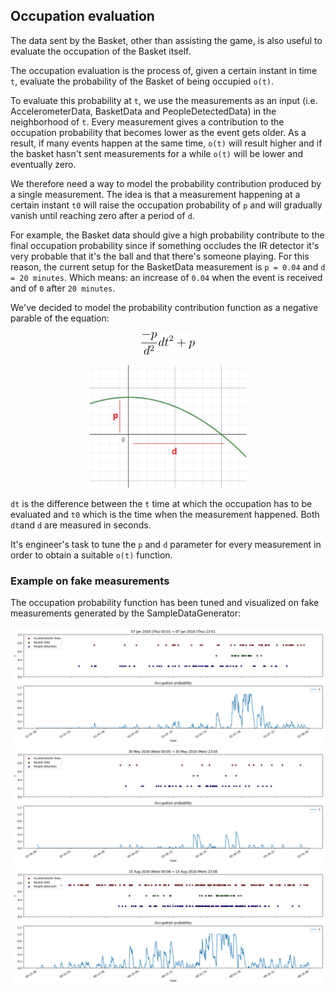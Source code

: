 
## Occupation evaluation

The data sent by the Basket, other than assisting the game, is also useful to evaluate the occupation of the Basket itself.

The occupation evaluation is the process of, given a certain instant in time `t`, evaluate the probability of the Basket of being occupied `o(t)`.

To evaluate this probability at `t`, we use the measurements as an input (i.e. AccelerometerData, BasketData and PeopleDetectedData) in the neighborhood of `t`. Every measurement gives a contribution to the occupation probability that becomes lower as the event gets older. As a result, if many events happen at the same time, `o(t)` will result higher and if the basket hasn't sent measurements for a while `o(t)` will be lower and eventually zero.

We therefore need a way to model the probability contribution produced by a single measurement. The idea is that a measurement happening at a certain instant `t0` will raise the occupation probability of `p` and will gradually vanish until reaching zero after a period of `d`.

For example, the Basket data should give a high probability contribute to the final occupation probability since if something occludes the IR detector it's very probable that it's the ball and that there's someone playing. For this reason, the current setup for the BasketData measurement is `p = 0.04` and `d = 20 minutes`. Which means: an increase of `0.04` when the event is received and of `0` after `20 minutes`.

We've decided to model the probability contribution function as a negative parable of the equation:

<p align="center">
  <img src="/screenshots/occupation_probability_contrib_eq.png" /> 
</p>

<p align="center">
  <img src="/screenshots/occupation_contribute_parable.PNG" width="250" /> 
</p>

`dt` is the difference between the `t` time at which the occupation has to be evaluated and `t0` which is the time when the measurement happened. Both `dt`and `d` are measured in seconds.

It's engineer's task to tune the `p` and `d` parameter for every measurement in order to obtain a suitable `o(t)` function.

### Example on fake measurements

The occupation probability function has been tuned and visualized on fake measurements generated by the SampleDataGenerator:

<img src="/screenshots/occupation_7_jan_16.png" />
<img src="/screenshots/occupation_30_mag_16.png" />
<img src="/screenshots/occupation_15_aug_16.png" />




